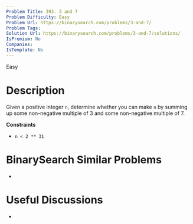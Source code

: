 ```yaml
---
Problem Title: 393. 3 and 7
Problem Difficulty: Easy
Problem Url: https://binarysearch.com/problems/3-and-7/
Problem Tags: 
Solution Url: https://binarysearch.com/problems/3-and-7/solutions/
IsPremium: No
Companies: 
IsTemplate: No
---
```


<span style="color: ;">Easy</span>

# Description

Given a positive integer `n`, determine whether you can make `n` by summing up some non-negative multiple of 3 and some non-negative multiple of 7.

**Constraints**

- `n < 2 ** 31`

# BinarySearch Similar Problems

- []()

# Useful Discussions

- []()
